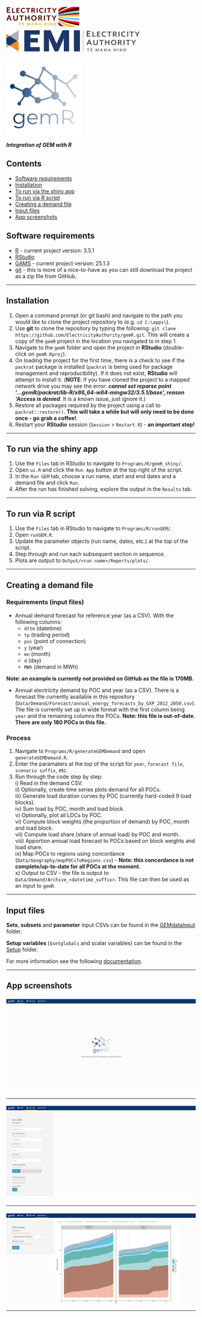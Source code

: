 [![](Programs/R/gemR_shiny/www/img/ea-logo.png)](https://www.ea.govt.nz) [<img src = 'Programs/R/gemR_shiny/www/img/emi-logo.png' height="56px">](https://emi.ea.govt.nz)

![](Programs/R/gemR_shiny/www/img/gemR_logo3.png)

***Integration of GEM with R***

<style>
  img {padding-top: 1%;}
</style>

## Contents  
- [Software requirements](#software)    
- [Installation](#installation)  
- [To run via the shiny app](#shiny)  
- [To run via R script](#script)  
- [Creating a demand file](#demand)  
- [Input files](#input)  
- [App screenshots](#screenshots)  

<a name="software"/>

## Software requirements

- [R](https://cran.r-project.org/bin/windows/base/) - current project version: 3.5.1
- [RStudio](https://www.rstudio.com/products/rstudio/download/)
- [GAMS](https://www.gams.com/download/) - current project version: 25.1.3
- [git](https://git-scm.com/downloads) - this is more of a nice-to-have as you can still download the project as a zip file from GitHub.

***

<a name="installation"/>

## Installation

1. Open a command prompt (or git bash) and navigate to the path you would like to clone the project repository to (e.g. `cd C:\apps\`).
2. Use **git** to clone the repository by typing the following: `git clone https://github.com/ElectricityAuthority/gemR.git`. This will create a copy of the `gemR` project in the location you navigated to in step 1.
3. Navigate to the `gemR` folder and open the project in **RStudio** (double-click on `gemR.Rproj`).
4. On loading the project for the first time, there is a check to see if the `packrat` package is installed (`packrat` is being used for package management and reproducibility). If it does not exist, **RStudio** will attempt to install it. (**NOTE**: if you have cloned the project to a mapped network drive you may see the error: ***cannot set reparse point '...gemR/packrat/lib-R/x86_64-w64-mingw32/3.5.1/base', reason 'Access is denied***. It is a known issue, just ignore it.)
5. Restore all packages required by the project using a call to `packrat::restore()`. **This will take a while but will only need to be done once - go grab a coffee!**.
6. Restart your **RStudio** session (`Session` > `Restart R`) - **an important step!**

***

<a name="shiny"/>

## To run via the shiny app

1. Use the `Files` tab in RStudio to navigate to `Programs/R/gemR_shiny/`.
2. Open `ui.R` and click the `Run App` button at the top right of the script.
3. In the `Run GEM` tab, choose a run name, start and end dates and a demand file and click `Run`. 
4. After the run has finished solving, explore the output in the `Results` tab.

***

<a name="script"/>

## To run via R script

1. Use the `Files` tab in RStudio to navigate to `Programs/R/runGEM/`. 
2. Open `runGEM.R`.
3. Update the parameter objects (run name, dates, etc.) at the top of the script.
4. Step through and run each subsequent section in sequence.
5. Plots are output to `Output/<run name>/Reports/plots/`.

***

<a name="demand"/>

## Creating a demand file

### Requirements (input files)

- Annual demand forecast for reference year (as a CSV). With the following columns:
  - `dttm` (datetime)
  - `tp` (trading period)
  - `poc` (point of connection)
  - `y` (year)
  - `mn` (month)
  - `d` (day)
  - `MWh` (demand in MWh)

**Note: an example is currently not provided on GitHub as the file is 170MB.**

- Annual electricity demand by POC and year (as a CSV). There is a forecast file currently available in this repository (`Data/Demand/Forecast/annual_energy_forecasts_by_GXP_2012_2050.csv`). The file is currently set up in wide format with the first column being `year` and the remaining columns the POCs. **Note: this file is out-of-date. There are only 180 POCs in this file.**

### Process 

1. Navigate to `Programs/R/generateGEMDemand` and open `generateGEMDemand.R`.
2. Enter the paramaters at the top of the script for `year`, `forecast file`, `scenario suffix`, etc.
3. Run through the code step by step:  
  i) Read in the demand CSV.  
  ii) Optionally, create time series plots demand for all POCs.  
  iii) Generate load duration curves by POC (currently hard-coded 9 load blocks).  
  iv) Sum load by POC, month and load block.  
  v) Optionally, plot all LDCs by POC.  
  vi) Compute block weights (the proportion of demand) by POC, month and load block.  
  vii) Compute load share (share of annual load) by POC and month.  
  viii) Apportion annual load forecast to POCs based on block weights and load share.  
  ix) Map POCs to regions using concordance (`Data/Geography/mapPOCsToRegions.csv`) - **Note: this concordance is not complete/up-to-date for all POCs at the moment.**  
  x) Output to CSV - the file is output to `Data/Demand/Archive_<datetime_suffix>`. This file can then be used as an input to `gemR`.

***

<a name="input"/>

## Input files

**Sets**, **subsets** and **parameter** input CSVs can be found in the [GEMdataInput](Data/GEMdataInput) folder. 

**Setup variables** (`$setglobals` and scalar variables) can be found in the [Setup](Data/Setup) folder.

For more information see the following [documentation](https://electricityauthority.github.io/gemR/Documentation/datasetsDocumentation.html).

***

<a name="screenshots"/>

## App screenshots

![](Resources/img/home.png)

***

![](Resources/img/runGEM.png)

***

![](Resources/img/results.png)

***
